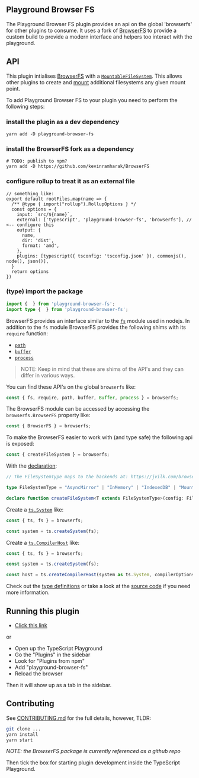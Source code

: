 ## Playground Browser FS

The Playground Browser FS plugin provides an api on the global 'browserfs' for other plugins to consume. It uses a fork of [BrowserFS](https://github.com/kevinramharak/BrowserFS) to provide a custom build to provide a modern interface and helpers too interact with the playground.

## API

This plugin intialises [BrowserFS](https://github.com/jvilk/BrowserFS) with a [`MountableFileSystem`](https://jvilk.com/browserfs/2.0.0-beta/classes/_backend_mountablefilesystem_.mountablefilesystem.html). This allows other plugins to create and [mount](https://jvilk.com/browserfs/2.0.0-beta/classes/_backend_mountablefilesystem_.mountablefilesystem.html#mount) additional filesystems any given mount point.

To add Playground Browser FS to your plugin you need to perform the following steps:

### install the plugin as a dev dependency
```
yarn add -D playground-browser-fs
```

### install the BrowserFS fork as a dependency
```
# TODO: publish to npm?
yarn add -D https://github.com/kevinramharak/BrowserFS
```

### configure rollup to treat it as an external file
```
// something like:
export default rootFiles.map(name => {
  /** @type { import("rollup").RollupOptions } */
  const options = {
    input: `src/${name}`,
    external: ['typescript', 'playground-browser-fs', 'browserfs'], // <-- configure this
    output: {
      name,
      dir: 'dist',
      format: 'amd',
    },
    plugins: [typescript({ tsconfig: 'tsconfig.json' }), commonjs(), node(), json()],
  }
  return options
})
```
### (type) import the package
```ts
import {  } from 'playground-browser-fs';
import type {  } from 'playground-browser-fs';
```


BrowserFS provides an interface similar to the [`fs`](https://jvilk.com/browserfs/2.0.0-beta/interfaces/_core_fs_.fsmodule.html) module used in nodejs. In addition to the `fs` module BrowserFS provides the following shims with its `require` function:
- [`path`](https://github.com/jvilk/bfs-path)
- [`buffer`](https://github.com/jvilk/bfs-buffer)
- [`process`](https://github.com/jvilk/bfs-process)

> NOTE: Keep in mind that these are shims of the API's and they can differ in various ways.

You can find these API's on the global `browserfs` like:
```ts
const { fs, require, path, buffer, Buffer, process } = browserfs;
```

The BrowserFS module can be accessed by accessing the `browserfs.BrowserFS` property like:
```ts
const { BrowserFS } = browserfs;
```

To make the BrowserFS easier to work with (and type safe) the following api is exposed:
```ts
const { createFileSystem } = browserfs;
```

With the [declaration](https://github.com/kevinramharak/BrowserFS/tree/master/typings/):
```ts
// The FileSystemType maps to the backends at: https://jvilk.com/browserfs/2.0.0-beta/index.html#overview-of-backends

type FileSystemType = "AsyncMirror" | "InMemory" | "IndexedDB" | "MountableFileSystem" | "HTTPRequest"

declare function createFileSystem<T extends FileSystemType>(config: FileSystemConfiguration<T>): Promise<FileSystem<T>>;
```

Create a [`ts.System`](https://basarat.gitbook.io/typescript/overview#file-system) like:
```ts
const { ts, fs } = browserfs;

const system = ts.createSystem(fs);
```

Create a [`ts.CompilerHost`](https://basarat.gitbook.io/typescript/overview/program#usage-of-compilerhost) like:
```ts
const { ts, fs } = browserfs;

const system = ts.createSystem(fs);

const host = ts.createCompilerHost(system as ts.System, compilerOptions as ts.CompilerOptions, ts as TS);
```

Check out the [type definitions](https://github.com/kevinramharak/BrowserFS/tree/master/typings/) or take a look at the [source code](https://github.com/kevinramharak/BrowserFS/tree/master/src/) if you need more information.

## Running this plugin

- [Click this link](https://www.typescriptlang.org/play?install-plugin=playground-browser-fs)

or

- Open up the TypeScript Playground
- Go the "Plugins" in the sidebar
- Look for "Plugins from npm"
- Add "playground-browser-fs"
- Reload the browser

Then it will show up as a tab in the sidebar.

## Contributing

See [CONTRIBUTING.md](./CONTRIBUTING.md) for the full details, however, TLDR:

```sh
git clone ...
yarn install
yarn start
```

*NOTE: the BrowserFS package is currently referenced as a github repo*

Then tick the box for starting plugin development inside the TypeScript Playground.
